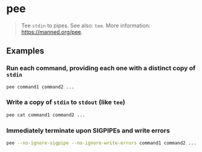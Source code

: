 # pee

> Tee `stdin` to pipes. See also: `tee`. More information: <https://manned.org/pee>.

## Examples

### Run each command, providing each one with a distinct copy of `stdin`

```bash
pee command1 command2 ...
```

### Write a copy of `stdin` to `stdout` (like `tee`)

```bash
pee cat command1 command2 ...
```

### Immediately terminate upon SIGPIPEs and write errors

```bash
pee --no-ignore-sigpipe --no-ignore-write-errors command1 command2 ...
```
